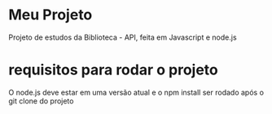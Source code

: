 # Meu Projeto

Projeto de estudos da Biblioteca - API, feita em Javascript e node.js

# requisitos para rodar o projeto 
O node.js deve estar em uma versão atual e o npm install ser rodado após o git clone do projeto 
